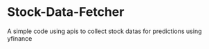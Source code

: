 # Stock-Data-Fetcher
A simple code using apis to collect stock datas for predictions using yfinance
